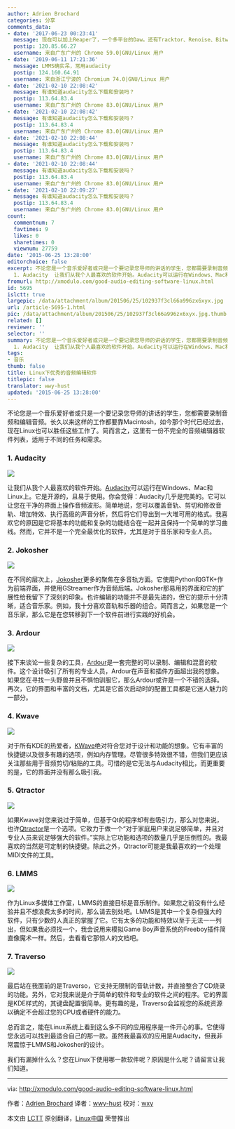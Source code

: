 ```yaml
---
author: Adrien Brochard
categories: 分享
comments_data:
- date: '2017-06-23 00:23:41'
  message: 现在可以加上Reaper了，一个多平台的Daw。还有Tracktor、Renoise、Bitwig
  postip: 120.85.66.27
  username: 来自广东广州的 Chrome 59.0|GNU/Linux 用户
- date: '2019-06-11 17:21:36'
  message: LMMS确实吊，常用audacity
  postip: 124.160.64.91
  username: 来自浙江宁波的 Chromium 74.0|GNU/Linux 用户
- date: '2021-02-10 22:08:42'
  message: 有谁知道audacity怎么下载和安装吗？
  postip: 113.64.83.4
  username: 来自广东广州的 Chrome 83.0|GNU/Linux 用户
- date: '2021-02-10 22:08:42'
  message: 有谁知道audacity怎么下载和安装吗？
  postip: 113.64.83.4
  username: 来自广东广州的 Chrome 83.0|GNU/Linux 用户
- date: '2021-02-10 22:08:44'
  message: 有谁知道audacity怎么下载和安装吗？
  postip: 113.64.83.4
  username: 来自广东广州的 Chrome 83.0|GNU/Linux 用户
- date: '2021-02-10 22:08:44'
  message: 有谁知道audacity怎么下载和安装吗？
  postip: 113.64.83.4
  username: 来自广东广州的 Chrome 83.0|GNU/Linux 用户
- date: '2021-02-10 22:09:27'
  message: 有谁知道audacity怎么下载和安装吗？
  postip: 113.64.83.4
  username: 来自广东广州的 Chrome 83.0|GNU/Linux 用户
count:
  commentnum: 7
  favtimes: 9
  likes: 0
  sharetimes: 0
  viewnum: 27759
date: '2015-06-25 13:28:00'
editorchoice: false
excerpt: 不论您是一个音乐爱好者或只是一个要记录您导师的讲话的学生，您都需要录制音频和编辑音频。长久以来这样的工作都要靠Macintosh，如今那个时代已经过去，现在Linux也可以胜任这些工作了。简而言之，这里有一份不完全的音频编辑器软件列表，适用于不同的任务和需求。
  1. Audacity  让我们从我个人最喜欢的软件开始。Audacity可以运行在Windows、Mac和Linux上。它是开源的，且易于使用。你会觉得：Audacity几乎是完美的。它可以让您在干净的界面上操作音频波形。简单地说，您可以覆盖音轨、剪切和修改音轨、增加特效、执行高级的声音分析，
fromurl: http://xmodulo.com/good-audio-editing-software-linux.html
id: 5695
islctt: true
largepic: /data/attachment/album/201506/25/102937f3cl66a996zx6xyx.jpg
url: /article-5695-1.html
pic: /data/attachment/album/201506/25/102937f3cl66a996zx6xyx.jpg.thumb.jpg
related: []
reviewer: ''
selector: ''
summary: 不论您是一个音乐爱好者或只是一个要记录您导师的讲话的学生，您都需要录制音频和编辑音频。长久以来这样的工作都要靠Macintosh，如今那个时代已经过去，现在Linux也可以胜任这些工作了。简而言之，这里有一份不完全的音频编辑器软件列表，适用于不同的任务和需求。
  1. Audacity  让我们从我个人最喜欢的软件开始。Audacity可以运行在Windows、Mac和Linux上。它是开源的，且易于使用。你会觉得：Audacity几乎是完美的。它可以让您在干净的界面上操作音频波形。简单地说，您可以覆盖音轨、剪切和修改音轨、增加特效、执行高级的声音分析，
tags:
- 音乐
thumb: false
title: Linux下优秀的音频编辑软件
titlepic: false
translator: wwy-hust
updated: '2015-06-25 13:28:00'
---
```


不论您是一个音乐爱好者或只是一个要记录您导师的讲话的学生，您都需要录制音频和编辑音频。长久以来这样的工作都要靠Macintosh，如今那个时代已经过去，现在Linux也可以胜任这些工作了。简而言之，这里有一份不完全的音频编辑器软件列表，适用于不同的任务和需求。


### 1. Audacity


![](/data/attachment/album/201506/25/102937f3cl66a996zx6xyx.jpg)


让我们从我个人最喜欢的软件开始。[Audacity](http://audacity.sourceforge.net/)可以运行在Windows、Mac和Linux上。它是开源的，且易于使用。你会觉得：Audacity几乎是完美的。它可以让您在干净的界面上操作音频波形。简单地说，您可以覆盖音轨、剪切和修改音轨、增加特效、执行高级的声音分析，然后将它们导出到一大堆可用的格式。我喜欢它的原因是它将基本的功能和复杂的功能结合在一起并且保持一个简单的学习曲线。然而，它并不是一个完全最优化的软件，尤其是对于音乐家和专业人员。


### 2. Jokosher


![](/data/attachment/album/201506/25/102941jsfuzr44bbsurmzq.jpg)


在不同的层次上，[Jokosher](https://launchpad.net/jokosher/)更多的聚焦在多音轨方面。它使用Python和GTK+作为前端界面，并使用GStreamer作为音频后端。Jokosher那易用的界面和它的扩展性给我留下了深刻的印象。也许编辑的功能并不是最先进的，但它的提示十分清晰，适合音乐家。例如，我十分喜欢音轨和乐器的组合。简而言之，如果您是一个音乐家，那么它是在您转移到下一个软件前进行实践的好机会。


### 3. Ardour


![](/data/attachment/album/201506/25/102942wtv6u4mhshvshpc2.jpg)


接下来谈论一些复杂的工具，[Ardour](http://ardour.org/)是一套完整的可以录制、编辑和混音的软件。这个设计吸引了所有的专业人员，Ardour在声音和插件方面超出我的想象。如果您在寻找一头野兽并且不惧怕驯服它，那么Ardour或许是一个不错的选择。再次，它的界面和丰富的文档，尤其是它首次启动时的配置工具都是它迷人魅力的一部分。


### 4. Kwave


![](/data/attachment/album/201506/25/102945iqwh6spw8s3gqk67.jpg)


对于所有KDE的热爱者，[KWave](http://kwave.sourceforge.net/)绝对符合您对于设计和功能的想象。它有丰富的快捷键以及很多有趣的选项，例如内存管理。尽管很多特效很不错，但我们更应该关注那些用于音频剪切/粘贴的工具。可惜的是它无法与Audacity相比，而更重要的是，它的界面并没有那么吸引我。


### 5. Qtractor


![](/data/attachment/album/201506/25/102946uk5kkh6zk5nk9nn0.jpg)


如果Kwave对您来说过于简单，但基于Qt的程序却有些吸引力，那么对您来说，也许[Qtractor](http://qtractor.sourceforge.net/qtractor-index.html)是一个选项。它致力于做一个“对于家庭用户来说足够简单，并且对专业人员来说足够强大的软件。”实际上它功能和选项的数量几乎是压倒性的。我最喜欢的当然是可定制的快捷键。除此之外，Qtractor可能是我最喜欢的一个处理MIDI文件的工具。


### 6. LMMS


![](/data/attachment/album/201506/25/102947gew29pzue6puw0me.jpg)


作为Linux多媒体工作室，LMMS的直接目标是音乐制作。如果您之前没有什么经验并且不想浪费太多的时间，那么请去别处吧。LMMS是其中一个复杂但强大的软件，只有少数的人真正的掌握了它。它有太多的功能和特效以至于无法一一列出，但如果我必须找一个，我会说用来模拟Game Boy声音系统的Freeboy插件简直像魔术一样。然后，去看看它那惊人的文档吧。


### 7. Traverso


![](/data/attachment/album/201506/25/102948u5ujjhhffsbb8vbv.jpg)


最后站在我面前的是Traverso，它支持无限制的音轨计数，并直接整合了CD烧录的功能。另外，它对我来说是介于简单的软件和专业的软件之间的程序。它的界面是KDE样式的，其键盘配置很简单。更有趣的是，Traverso会监视您的系统资源以确定不会超过您的CPU或者硬件的能力。


总而言之，能在Linux系统上看到这么多不同的应用程序是一件开心的事。它使得您永远可以找到最适合自己的那一款。虽然我最喜欢的应用是Audacity，但我非常震惊于LMMS和Jokosher的设计。


我们有漏掉什么么？您在Linux下使用哪一款软件呢？原因是什么呢？请留言让我们知道。




---


via: <http://xmodulo.com/good-audio-editing-software-linux.html>


作者：[Adrien Brochard](http://xmodulo.com/author/adrien) 译者：[wwy-hust](https://github.com/wwy-hust) 校对：[wxy](https://github.com/wxy)


本文由 [LCTT](https://github.com/LCTT/TranslateProject) 原创翻译，[Linux中国](http://linux.cn/) 荣誉推出